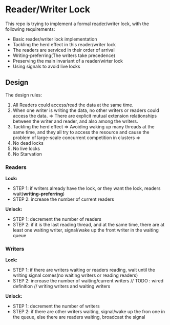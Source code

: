 # Reader/Writer Lock

This repo is trying to implement a formal reader/writer lock, with the following requirements:
- Basic reader/writer lock implementation
- Tackling the herd effect in this reader/writer lock
- The readers are serviced in their order of arrival
- Writing-preferring(The writers take precedence)
- Preserving the main invariant of a reader/wirter lock
- Using signals to avoid live locks

## Design

The design rules:
1. All Readers could access/read the data at the same time.
2. When one writer is writing the data, no other writers or readers could access the data. => 
There are explicit mutual extension relationships between the writer and reader, and also among the writers.
3. Tackling the herd effect => Avoiding waking up many threads at the same time, and they all try to access
the resource and cause the problem of large-scale concurrent competition in clusters => 
4. No dead locks
5. No live locks
6. No Starvation

### Readers

**Lock:**
- STEP 1: if writers already have the lock, or they want the lock, readers wait(**writing-preferring**)
- STEP 2: increase the number of current readers


**Unlock:**
- STEP 1: decrement the number of readers
- STEP 2: if it is the last reading thread, and at the same time, there are at least one waiting writer,
signal/wake up the front writer in the waiting queue

### Writers

**Lock:**
- STEP 1: if there are writers waiting or readers reading, wait until the writing signal comes(no waiting 
writers or reading readers)
- STEP 2: increase the number of waiting/current writers // TODO : wired definition // writing writers and waiting writers


**Unlock:**
- STEP 1: decrement the number of writers
- STEP 2: if there are other writers waiting, signal/wake up the fron one in the queue, else there are readers waiting, 
broadcast the signal



